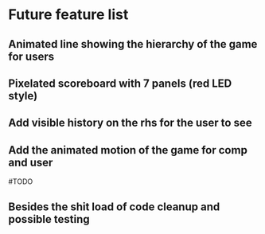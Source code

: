 # Future feature list
## Animated line showing the hierarchy of the game for users
## Pixelated scoreboard with 7 panels (red LED style)
## Add visible history on the rhs for the user to see
## Add the animated motion of the game for comp and user


#TODO
## Besides the shit load of code cleanup and possible testing